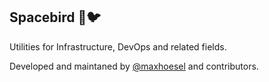 ## Spacebird 💫🐦

Utilities for Infrastructure, DevOps and related fields. 

Developed and maintaned by [@maxhoesel](https://github.com/maxhoesel) and contributors.


